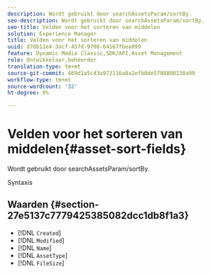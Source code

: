 ```yaml
---
description: Wordt gebruikt door searchAssetsParam/sortBy.
seo-description: Wordt gebruikt door searchAssetsParam/sortBy.
seo-title: Velden voor het sorteren van middelen
solution: Experience Manager
title: Velden voor het sorteren van middelen
uuid: d7db11e4-3acf-457d-9708-64167fbea899
feature: Dynamic Media Classic,SDK/API,Asset Management
role: Ontwikkelaar,beheerder
translation-type: tm+mt
source-git-commit: 469d1a5c43a972116a8a2efb0de5708800130a99
workflow-type: tm+mt
source-wordcount: '32'
ht-degree: 0%

---
```



# Velden voor het sorteren van middelen{#asset-sort-fields}

Wordt gebruikt door searchAssetsParam/sortBy.

Syntaxis

## Waarden {#section-27e5137c7779425385082dcc1db8f1a3}

* [!DNL `Created`]
* [!DNL `Modified`]
* [!DNL `Name`]
* [!DNL `AssetType`]
* [!DNL `FileSize`]

